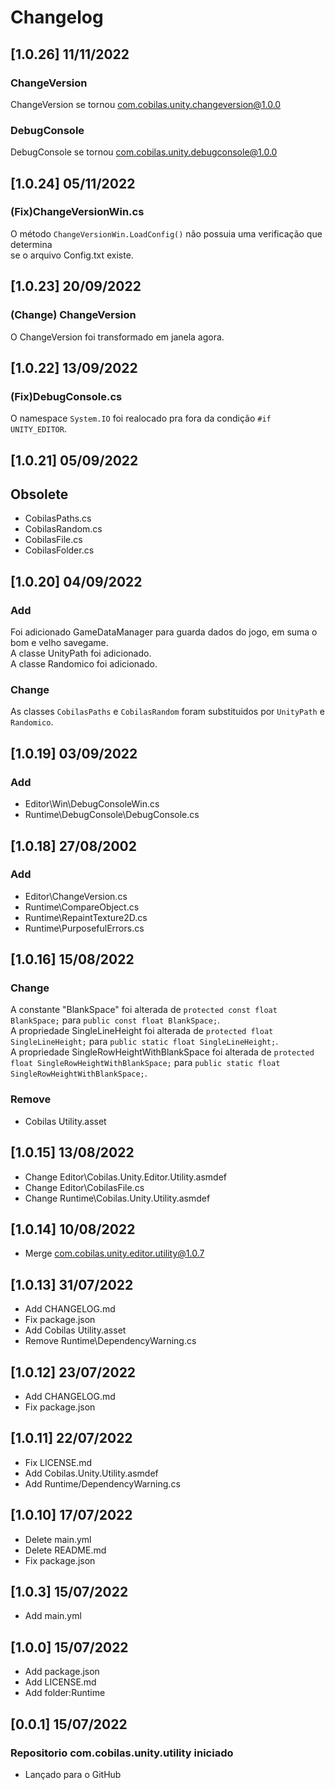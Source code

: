 # Changelog
## [1.0.26] 11/11/2022
### ChangeVersion
ChangeVersion se tornou com.cobilas.unity.changeversion@1.0.0
### DebugConsole
DebugConsole se tornou com.cobilas.unity.debugconsole@1.0.0
## [1.0.24] 05/11/2022
### (Fix)ChangeVersionWin.cs
O método `ChangeVersionWin.LoadConfig()` não possuia uma verificação que determina<br/>
se o arquivo Config.txt existe.
## [1.0.23] 20/09/2022
### (Change) ChangeVersion
O ChangeVersion foi transformado em janela agora.
## [1.0.22] 13/09/2022
### (Fix)DebugConsole.cs
O namespace `System.IO` foi realocado pra fora da condição `#if UNITY_EDITOR`.
## [1.0.21] 05/09/2022
## Obsolete
- CobilasPaths.cs
- CobilasRandom.cs
- CobilasFile.cs
- CobilasFolder.cs
## [1.0.20] 04/09/2022
### Add
Foi adicionado GameDataManager para guarda dados do jogo, em suma o bom e velho savegame.<br/>
A classe UnityPath foi adicionado.<br/>
A classe Randomico foi adicionado.<br/>
### Change
As classes `CobilasPaths` e `CobilasRandom` foram substituidos por `UnityPath` e `Randomico`.
## [1.0.19] 03/09/2022
### Add
- Editor\Win\DebugConsoleWin.cs
- Runtime\DebugConsole\DebugConsole.cs
## [1.0.18] 27/08/2002
### Add
- Editor\ChangeVersion.cs
- Runtime\CompareObject.cs
- Runtime\RepaintTexture2D.cs
- Runtime\PurposefulErrors.cs
## [1.0.16] 15/08/2022
### Change
A constante "BlankSpace" foi alterada de `protected const float BlankSpace;` para `public const float BlankSpace;`.<br/>
A propriedade SingleLineHeight foi alterada de `protected float SingleLineHeight;` para `public static float SingleLineHeight;`.<br/>
A propriedade SingleRowHeightWithBlankSpace foi alterada de `protected float SingleRowHeightWithBlankSpace;` para `public static float SingleRowHeightWithBlankSpace;`.<br/>
### Remove
- Cobilas Utility.asset
## [1.0.15] 13/08/2022
- Change Editor\Cobilas.Unity.Editor.Utility.asmdef
- Change Editor\CobilasFile.cs
- Change Runtime\Cobilas.Unity.Utility.asmdef
## [1.0.14] 10/08/2022
- Merge com.cobilas.unity.editor.utility@1.0.7
## [1.0.13] 31/07/2022
- Add CHANGELOG.md
- Fix package.json
- Add Cobilas Utility.asset
- Remove Runtime\DependencyWarning.cs
## [1.0.12] 23/07/2022
- Add CHANGELOG.md
- Fix package.json
## [1.0.11] 22/07/2022
- Fix LICENSE.md
- Add Cobilas.Unity.Utility.asmdef
- Add Runtime/DependencyWarning.cs
## [1.0.10] 17/07/2022
- Delete main.yml
- Delete README.md
- Fix package.json
## [1.0.3] 15/07/2022
- Add main.yml
## [1.0.0] 15/07/2022
- Add package.json
- Add LICENSE.md
- Add folder:Runtime
## [0.0.1] 15/07/2022
### Repositorio com.cobilas.unity.utility iniciado
- Lançado para o GitHub